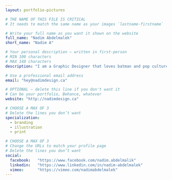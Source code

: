 ```yaml
---
layout: portfolio-pictures

# THE NAME OF THIS FILE IS CRITICAL
# It needs to match the same name as your images `lastname-firstname`

# Write your full name as you want it shown on the website
full_name: "Nadim Abdelmalek"
short_name: "Nadim A"

# Your personal description — written in first-person
# MIN 100 characters
# MAX 140 characters
description: "I am a Graphic Designer that loves batman and pop culture, I specialize in branding and illustration."

# Use a professional email address
email: "hey@nadimdesign.ca"

# OPTIONAL — delete this line if you don't want it
# Can be your portfolio, Behance, whatever
website: "http://nadimdesign.ca"

# CHOOSE A MAX OF 3
# Delete the lines you don’t want
specialization:
  - branding
  - illustration
  - print

# CHOOSE A MAX OF 3
# Change the URLs to match your profile page
# Delete the lines you don’t want
social:
  facebook:   "https://www.facebook.com/nadim.abdelmalik"
  linkedin:   "https://www.linkedin.com/in/nadim-abdelmalek"
  vimeo:      "https://vimeo.com/nadimabdelmalek"
---
```


